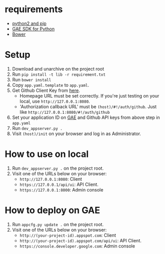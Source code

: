 # requirements
* [python2 and pip](https://www.python.org/)
* [GAE SDK for Python](https://cloud.google.com/appengine/downloads)
* [Bower](http://bower.io/)

# Setup
1. Download and unarchive on the project root
1. Run ```pip install -t lib -r requirement.txt```
1. Run ```bower install```
1. Copy `app.yaml.template` to `app.yaml`.
1. Get Github Client Key from [here](https://github.com/settings/developers).
    * Homepage URL must be set correctly. If you're just testing on your local, use ```http://127.0.0.1:8080```.
    * 'Authorization callback URL' must be ```(host)/#!/auth/github```. Just like ```http://127.0.0.1:8080/#!/auth/github```
1. Set your application ID on [GAE](https://console.developer.google.com) and Github API keys from above step in ```app.yaml```
1. Run ```dev_appserver.py .```
1. Visit ```(host)/init``` on your browser and log in as Administrator.

# How to use on local
1. Run ```dev_appserver.py .``` on the project root.
1. Visit one of the URLs below on your browser:
    * ```http://127.0.0.1:8080```: Client
    * ```https://127.0.0.1/api/ui```: API Client.
    * ```https://127.0.0.1:8000```: Admin console

# How to deploy on GAE
1. Run ```appcfg.py update .``` on the project root.
1. Visit one of the URLs below on your browser:
    * ```http://(your-project-id).appspot.com```: Client
    * ```http://(your-project-id).appspot.com/api/ui```: API Client.
    * ```https://console.developer.google.com```: Admin console